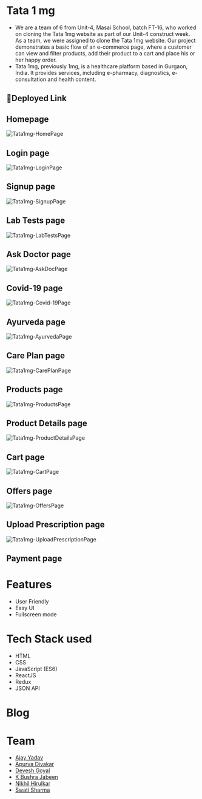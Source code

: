 # Tata 1 mg

- We are a team of 6 from Unit-4, Masai School, batch FT-16, who worked on cloning the Tata 1mg website as part of our Unit-4 construct week. As a team, we were assigned to clone the Tata 1mg website. Our project demonstrates a basic flow of an e-commerce page, where a customer can view and filter products, add their product to a cart and place his or her happy order.
- Tata 1mg, previously 1mg, is a healthcare platform based in Gurgaon, India. It provides services, including e-pharmacy, diagnostics, e-consultation and health content.

## 🔗Deployed Link

## Homepage
![Tata1mg-HomePage](https://user-images.githubusercontent.com/74173626/167311801-ec9942ea-3b0e-4d46-b3a0-3cacacd7b7b4.png)

## Login page
![Tata1mg-LoginPage](https://user-images.githubusercontent.com/74173626/167312289-20663023-f532-42db-99a0-21c614238aad.png)

## Signup page
![Tata1mg-SignupPage](https://user-images.githubusercontent.com/74173626/167312319-51b0ad63-e959-47df-9d41-7b20f1c771ba.png)

## Lab Tests page
![Tata1mg-LabTestsPage](https://user-images.githubusercontent.com/74173626/167311835-f054efa3-0970-40e6-a15d-4f6dd866968b.png)

## Ask Doctor page
![Tata1mg-AskDocPage](https://user-images.githubusercontent.com/74173626/167311871-28dfe491-e3d3-484b-aef5-a2669991f02b.png)

## Covid-19 page
![Tata1mg-Covid-19Page](https://user-images.githubusercontent.com/74173626/167311888-2554d60c-4daa-4e1e-8c0f-66d41c655b11.png)

## Ayurveda page
![Tata1mg-AyurvedaPage](https://user-images.githubusercontent.com/74173626/167311911-4f40baae-78d9-4fb0-bca5-0de34611c8de.png)

## Care Plan page
![Tata1mg-CarePlanPage](https://user-images.githubusercontent.com/74173626/167311973-f54e9be4-8bd8-4779-b10e-2ea55f289dc2.png)

## Products page
![Tata1mg-ProductsPage](https://user-images.githubusercontent.com/74173626/167312080-0e1bfea6-962e-41fe-bef8-45eade9444e6.png)

## Product Details page
![Tata1mg-ProductDetailsPage](https://user-images.githubusercontent.com/74173626/167312145-79024ef8-b5a5-45dd-af1a-2bc4dcb2ab19.png)

## Cart page
![Tata1mg-CartPage](https://user-images.githubusercontent.com/74173626/167312257-d1478b0d-84b8-4419-baf1-a082f491444b.png)

## Offers page
![Tata1mg-OffersPage](https://user-images.githubusercontent.com/74173626/167312381-a7005c39-7388-48f7-8e6a-823743fc320f.png)

## Upload Prescription page
![Tata1mg-UploadPrescriptionPage](https://user-images.githubusercontent.com/74173626/167312427-66d81b76-9ac6-4cbc-8cbf-bc707286a989.png)

## Payment page


# Features

- User Friendly
- Easy UI
- Fullscreen mode


# Tech Stack used

- HTML
- CSS
- JavaScript (ES6)
- ReactJS
- Redux
- JSON API


# Blog


# Team

- [Ajay Yadav](https://github.com/Ajayraoyadav) 
- [Apurva Divakar](https://github.com/APURVA-DIVAKAR)
- [Devesh Goyal](https://github.com/DeveshGoyal26)
- [K Bushra Jabeen](https://github.com/bushrajabeenk)
- [Nikhil Hirulkar](https://github.com/nikhilhir)
- [Swati Sharma](https://github.com/Swatisharma78)





